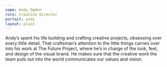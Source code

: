 ```yaml
---
name: Andy Ogden
role: Creative Director 
portait: andy
layout: plain
---
```


Andy’s spent his life building and crafting creative projects, obsessing over every little detail. That craftsman’s attention to the little things carries over into his work at The Future Project, where he’s in charge of the look, feel, and design of the visual brand. He makes sure that the creative work the team puts out into the world communicates our values and vision.